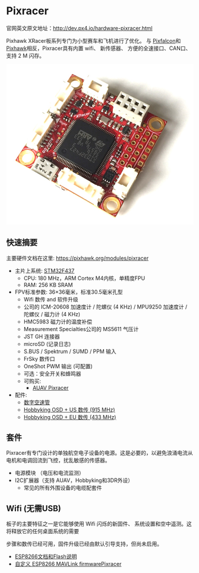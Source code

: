 # Pixracer

官网英文原文地址：http://dev.px4.io/hardware-pixracer.html

Pixhawk XRacer板系列专门为小型赛车和飞机进行了优化。 与 [Pixfalcon](../5_Autopilot-Hardware/pixfalcon.md)和[Pixhawk](../5_Autopilot-Hardware/pixhawk.md)相反，Pixracer具有内置 wifi、 新传感器、 方便的全速接口、CAN口、支持 2 M 闪存。

![pixracer](../pictures/hardware/hardware-pixracer.jpg)
## 快速摘要

主要硬件文档在这里: https://pixhawk.org/modules/pixracer


-   主片上系统:  [STM32F437](http://www.st.com/web/en/catalog/mmc/FM141/SC1169/SS1577/LN1789)
    - CPU: 180 MHz，ARM Cortex M4内核，单精度FPU
    - RAM: 256 KB SRAM
-   FPV标准参数: 36×36毫米，标准30.5毫米孔型
    - Wifi 数传 and 软件升级
    - 公司的 ICM-20608 加速度计 / 陀螺仪 (4 KHz) / MPU9250 加速度计 / 陀螺仪 / 磁力计 (4 KHz)
    - HMC5983 磁力计的温度补偿
    - Measurement Specialties公司的 MS5611 气压计
    - JST GH 连接器
    - microSD (记录日志)
    - S.BUS / Spektrum / SUMD / PPM 输入
    - FrSky 数传口
    - OneShot PWM 输出 (可配置)
    - 可选：安全开关和蜂鸣器
    - 可购买:
      - [AUAV Pixracer](http://www.auav.co/product-p/xr-v1.htm)
-   配件:
    - [数字空速管](http://www.hobbyking.com/hobbyking/store/__62752__HKPilot_32_Digital_Air_Speed_Sensor_And_Pitot_Tube_Set.html)
    - [Hobbyking OSD + US 数传 (915 MHz)](http://www.hobbyking.com/hobbyking/store/__74651__Micro_HKPilot_Telemetry_Radio_Module_with_On_Screen_Display_OSD_unit_915MHz_.html)
    - [Hobbyking OSD + EU 数传 (433 MHz)](http://www.hobbyking.com/hobbyking/store/__74650__Micro_HKPilot_Telemetry_Radio_Module_with_On_Screen_Display_OSD_unit_433MHz_.html)

## 套件

Pixracer有专门设计的单独航空电子设备的电源。这是必要的，以避免浪涌电流从电机和电调回流到飞控，扰乱敏感的传感器。

- 电源模块 （电压和电流监测）
- I2C扩展器（支持 AUAV，Hobbyking和3DR外设）
  - 常见的所有外围设备的电缆配套件

## Wifi (无需USB)

板子的主要特征之一是它能够使用 Wifi 闪烁的新固件、 系统设置和空中遥测。这将释放它的任何桌面系统的需要

<aside class="todo">
步骤和数传已经可用，固件升级已经由默认引导支持，但尚未启用。
</aside>

- [ESP8266文档和Flash说明](https://pixhawk.org/peripherals/8266)
- [自定义 ESP8266 MAVLink firmwarePixracer](https://github.com/dogmaphobic/mavesp8266)

